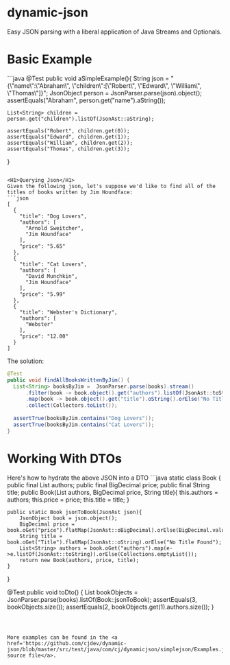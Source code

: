 # dynamic-json
Easy JSON parsing with a liberal application of Java Streams and Optionals.  

<H1>Basic Example</H1>
```java
@Test
public void aSimpleExample(){
    String json = "{\"name\":\"Abraham\", \"children\":[\"Robert\", \"Edward\", \"William\", \"Thomas\"]}";
    JsonObject person = JsonParser.parse(json).object();
    assertEquals("Abraham", person.get("name").aString());
    
    List<String> children = person.get("children").listOf(JsonAst::aString);
    
    assertEquals("Robert", children.get(0));
    assertEquals("Edward", children.get(1));
    assertEquals("William", children.get(2));
    assertEquals("Thomas", children.get(3));
    
}
```

<H1>Querying Json</H1>
Given the following json, let's suppose we'd like to find all of the titles of books written by Jim Houndface:
```json
[
  {
    "title": "Dog Lovers",
    "authors": [
      "Arnold Sweitcher",
      "Jim Houndface"
    ],
    "price": "5.65"
  },
  {
    "title": "Cat Lovers",
    "authors": [
      "David Munchkin",
      "Jim Houndface"
    ],
    "price": "5.99"
  },
  {
    "title": "Webster's Dictionary",
    "authors": [
      "Webster"
    ],
    "price": "12.00"
  }
]
```
The solution:
```java
@Test
public void findAllBooksWrittenByJim() {
  List<String> booksByJim =  JsonParser.parse(books).stream()
      .filter(book -> book.object().get("authors").listOf(JsonAst::toString).contains("Jim Houndface"))
      .map(book -> book.object().get("title").oString().orElse("No Title Found"))
      .collect(Collectors.toList());
    
  assertTrue(booksByJim.contains("Dog Lovers"));
  assertTrue(booksByJim.contains("Cat Lovers"));
}
```

<H1>Working With DTOs</H1>
Here's how to hydrate the above JSON into a DTO
```java
static class Book {
    public final List<String> authors;
    public final BigDecimal price;
    public final String title;
    public Book(List<String> authors, BigDecimal price, String title){
        this.authors = authors;
        this.price = price;
        this.title = title;
    }
        
    public static Book jsonToBook(JsonAst json){
        JsonObject book = json.object();
        BigDecimal price = book.oGet("price").flatMap(JsonAst::oBigDecimal).orElse(BigDecimal.valueOf(Double.MAX_VALUE));
        String title = book.oGet("Title").flatMap(JsonAst::oString).orElse("No Title Found");
        List<String> authors = book.oGet("authors").map(e->e.listOf(JsonAst::toString)).orElse(Collections.emptyList());
        return new Book(authors, price, title);
    }
        
}

@Test
public void toDto() {
    List<Book> bookObjects =  JsonParser.parse(books).listOf(Book::jsonToBook);
    assertEquals(3, bookObjects.size());
    assertEquals(2, bookObjects.get(1).authors.size());
}
```



More examples can be found in the <a href='https://github.com/cjdev/dynamic-json/blob/master/src/test/java/com/cj/dynamicjson/simplejson/Examples.java'>Examples.java source file</a>.

